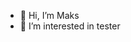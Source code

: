- 👋 Hi, I’m Maks
- 👀 I’m interested in tester
<!---
Maks-YLAB/Maks-YLAB is a ✨ special ✨ repository because its `README.md` (this file) appears on your GitHub profile.
You can click the Preview link to take a look at your changes.
--->
